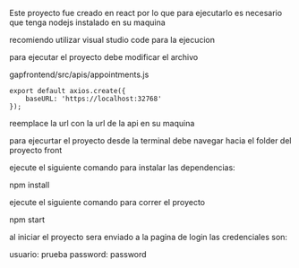Este proyecto fue creado en react por lo que para ejecutarlo es necesario que tenga nodejs instalado en su maquina

recomiendo utilizar visual studio code para la ejecucion

para ejecutar el proyecto debe modificar el archivo 

gapfrontend/src/apis/appointments.js

```
export default axios.create({
    baseURL: 'https://localhost:32768'
});

```

reemplace la url con la url de la  api en su maquina

para ejecurtar el proyecto desde la terminal debe navegar hacia el folder del proyecto front

ejecute el siguiente comando para instalar las dependencias:

npm install

ejecute el siguiente comando para correr el proyecto

npm start


al iniciar el proyecto sera enviado a la pagina de login las credenciales son:

usuario: prueba
password: password
